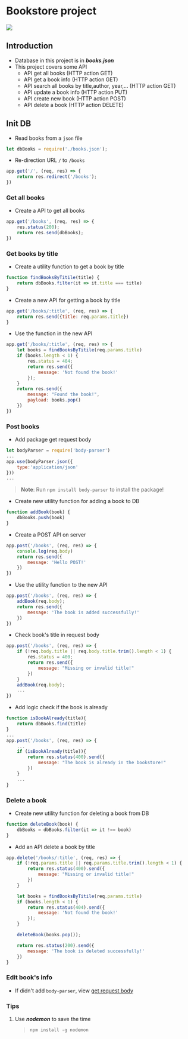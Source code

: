# Bookstore project
[<img src="https://img.shields.io/github/license/mashape/apistatus.svg">]()
## Introduction
- Database in this project is in ***books.json***
- This project covers some API
	- API get all books (HTTP action GET)
	- API get a book info (HTTP action GET)
	- API search all books by title,author, year,... (HTTP action GET)
	- API update a book info (HTTP action PUT)
	- API create new book (HTTP action POST)
	- API delete a book (HTTP action DELETE)

## Init DB
- Read books from a `json` file
```js
let dbBooks = require('./books.json');
```
- Re-direction URL `/` to `/books`
```js
app.get('/', (req, res) => {
    return res.redirect('/books');
})
```

### Get all books
- Create a API to get all books
```js
app.get('/books', (req, res) => {
    res.status(200);
    return res.send(dbBooks);
})
```

### Get books by title
- Create a utility function to get a book by title
```js
function findBooksByTitile(title) {
    return dbBooks.filter(it => it.title === title)
}
```
- Create a new API for getting a book by title
```js
app.get('/books/:title', (req, res) => {
	return res.send({title: req.params.title})
}
```
- Use the function in the new API
```js
app.get('/books/:title', (req, res) => {
    let books = findBooksByTitile(req.params.title)
    if (books.length < 1) {
        res.status = 404;
        return res.send({
            message: 'Not found the book!'
        });
    }
    return res.send({
        message: "Found the book!",
        payload: books.pop()
    })
})
```

### Post books
- Add package get request body <a name="add-body-parser">
```js
let bodyParser = require('body-parser')
...
app.use(bodyParser.json({
    type:'application/json'
}))
...

```
   > **Note**: Run `npm install body-parser` to install the package!

- Create new utility function for adding a book to DB
```js
function addBook(book) {
    dbBooks.push(book)
}
```

- Create a POST API on server
```js
app.post('/books', (req, res) => {
    console.log(req.body)
    return res.send({
        message: 'Hello POST!'
    })
})
```
- Use the utility function to the new API
```js
app.post('/books', (req, res) => {
    addBook(req.body);
    return res.send({
        message: 'The book is added successfully!'
    })
})
```
- Check book's title in request body
```js
app.post('/books', (req, res) => {
    if (!req.body.title || req.body.title.trim().length < 1) {
        res.status = 400;
        return res.send({
            message: "Missing or invalid title!"
        })
    }
    addBook(req.body);
    ...
})
```
- Add logic check if the book is already
```js
function isBookAlready(title){
    return dbBooks.find(title)
}
...
app.post('/books', (req, res) => {
	...
	if (isBookAlready(title)){
        return res.status(400).send({
            message: "The book is already in the bookstore!"
        })
    }
	...
}
```

### Delete a book
- Create new utility function for deleting a book from DB
```js
function deleteBook(book) {
    dbBooks = dbBooks.filter(it => it !== book)
}
```
- Add an API delete a book by title
```js
app.delete('/books/:title', (req, res) => {
	if (!req.params.title || req.params.title.trim().length < 1) {
        return res.status(400).send({
            message: "Missing or invalid title!"
        })
    }

    let books = findBooksByTitile(req.params.title)
    if (books.length < 1) {
        return res.status(404).send({
            message: 'Not found the book!'
        });
    }

    deleteBook(books.pop());

    return res.status(200).send({
        message: 'The book is deleted successfully!'
    })
}
```

### Edit book's info
- If didn't add `body-parser`, view [get request body](#add-body-parser)

### Tips
1. Use ***nodemon*** to save the time
    > `npm install -g nodemon`